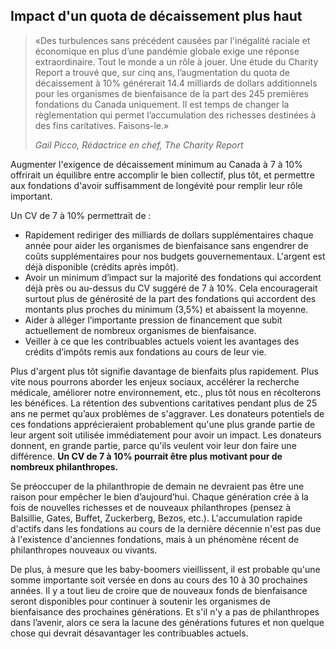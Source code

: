## Impact d'un quota de décaissement plus haut

> «Des turbulences sans précédent causées par l'inégalité raciale et économique en plus d’une pandémie globale exige une réponse extraordinaire. Tout le monde a un rôle à jouer. Une étude du Charity Report a trouvé que, sur cinq ans, l’augmentation du quota de décaissement à 10% générerait 14.4 milliards de dollars additionnels pour les organismes de bienfaisance de la part des 245 premières fondations du Canada uniquement. Il est temps de changer la règlementation qui permet l’accumulation des richesses destinées à des fins caritatives. Faisons-le.»
>  
>  <cite>Gail Picco, Rédactrice en chef, The Charity Report</cite>

Augmenter l'exigence de décaissement minimum au Canada à 7 à 10% offrirait un équilibre entre accomplir le bien collectif, plus tôt, et permettre aux fondations d'avoir suffisamment de longévité pour remplir leur rôle important.

Un CV de 7 à 10% permettrait de&nbsp;:

* Rapidement rediriger des milliards de dollars supplémentaires chaque année pour aider les organismes de bienfaisance sans engendrer de coûts supplémentaires pour nos budgets gouvernementaux. L'argent est déjà disponible (crédits après impôt).
* Avoir un minimum d’impact sur la majorité des fondations qui accordent déjà près ou au-dessus du CV suggéré de 7 à 10%. Cela encouragerait surtout plus de générosité de la part des fondations qui accordent des montants plus proches du minimum (3,5%) et abaissent la moyenne.
* Aider à alléger l’importante pression de financement que subit actuellement de nombreux organismes de bienfaisance.
* Veiller à ce que les contribuables actuels voient les avantages des crédits d’impôts remis aux fondations au cours de leur vie.

Plus d'argent plus tôt signifie davantage de bienfaits plus rapidement. Plus vite nous pourrons aborder les enjeux sociaux, accélérer la recherche médicale, améliorer notre environnement, etc., plus tôt nous en récolterons les bénéfices. La rétention des subventions caritatives pendant plus de 25 ans ne permet qu’aux problèmes de s'aggraver. Les donateurs potentiels de ces fondations apprécieraient probablement qu'une plus grande partie de leur argent soit utilisée immédiatement pour avoir un impact. Les donateurs donnent, en grande partie, parce qu'ils veulent voir leur don faire une différence. **Un CV de 7 à 10% pourrait être plus motivant pour de nombreux philanthropes.**

Se préoccuper de la philanthropie de demain ne devraient pas être une raison pour empêcher le bien d’aujourd’hui. Chaque génération crée à la fois de nouvelles richesses et de nouveaux philanthropes (pensez à Balsillie, Gates, Buffet, Zuckerberg, Bezos, etc.). L'accumulation rapide d'actifs dans les fondations au cours de la dernière décennie n'est pas due à l'existence d'anciennes fondations, mais à un phénomène récent de philanthropes nouveaux ou vivants.

De plus, à mesure que les baby-boomers vieillissent, il est probable qu'une somme importante soit versée en dons au cours des 10 à 30 prochaines années. Il y a tout lieu de croire que de nouveaux fonds de bienfaisance seront disponibles pour continuer à soutenir les organismes de bienfaisance des prochaines générations. Et s'il n'y a pas de philanthropes dans l’avenir, alors ce sera la lacune des générations futures et non quelque chose qui devrait désavantager les contribuables actuels.